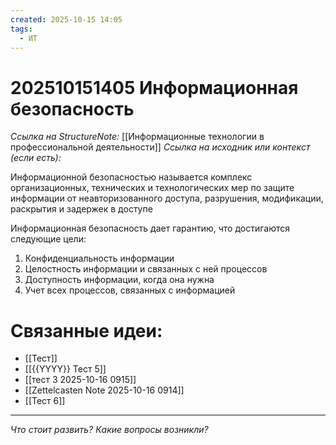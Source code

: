 ```yaml
---
created: 2025-10-15 14:05
tags:
  - ИТ
---
```

# 202510151405 Информационная безопасность
*Ссылка на StructureNote:* [[Информационные технологии в профессиональной деятельности]]
*Ссылка на исходник или контекст (если есть):* 

Информационной безопасностью называется комплекс организационных, технических и технологических мер по защите информации от неавторизованного доступа, разрушения, модификации, раскрытия и задержек в доступе

Информационная безопасность дает гарантию, что достигаются следующие цели:
1) Конфиденциальность информации
2) Целостность информации и связанных с ней процессов
3) Доступность информации, когда она нужна
4) Учет всех процессов, связанных с информацией
# Связанные идеи:
* [[Тест]]
* [[{{YYYY}} Тест 5]]
* [[тест 3 2025-10-16 0915]]
* [[Zettelcasten Note 2025-10-16 0914]]
* [[Тест 6]]
---

*Что стоит развить? Какие вопросы возникли?*